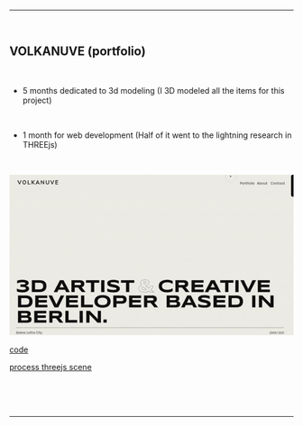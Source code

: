 <br>
<br>
<br>
<hr>
<br>

## VOLKANUVE (portfolio)

<br>

- 5 months dedicated to 3d modeling (I 3D modeled all the items for this project)

<br>

- 1 month for web development (Half of it went to the lightning research in THREEjs)

<br>

[<img src="/src/img/volkanuve_600.gif"/>](https://preview-volkanuve-lb5ez1y5m-nadiamariduena.vercel.app/LetheCity)

[code](https://github.com/nadiamariduena/preview-volkanuve)

[process threejs scene](https://github.com/nadiamariduena/3d-configurator-beginner1)

<br>
<br>
<br>
<hr>
<br>
